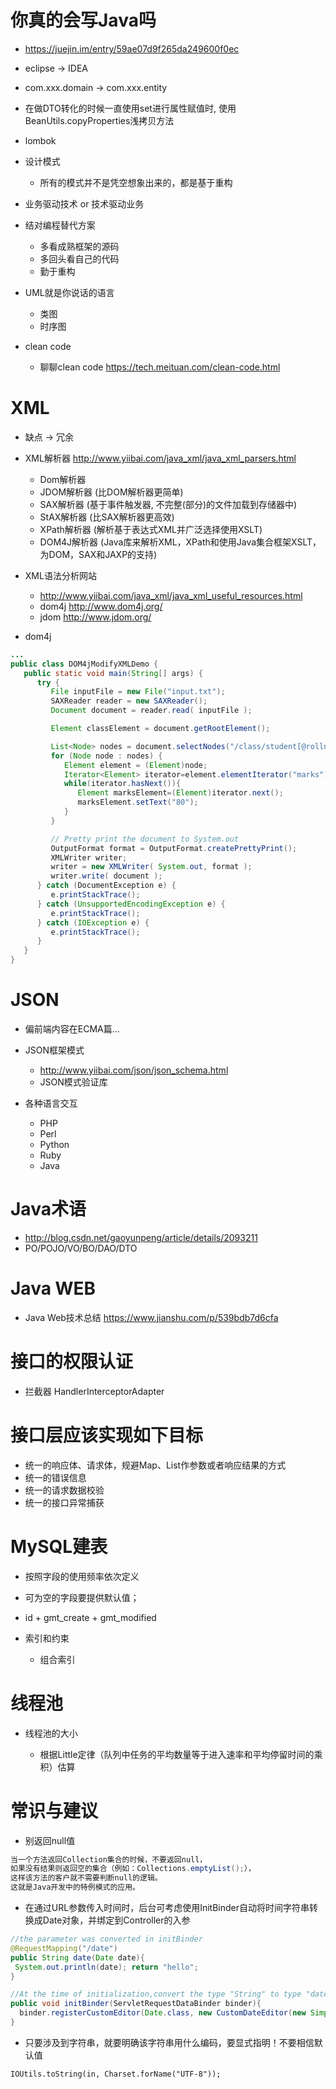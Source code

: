 # 你真的会写Java吗

- <https://juejin.im/entry/59ae07d9f265da249600f0ec>
- eclipse -> IDEA
- com.xxx.domain -> com.xxx.entity
- 在做DTO转化的时候一直使用set进行属性赋值时, 使用BeanUtils.copyProperties浅拷贝方法
- lombok
- 设计模式

  - 所有的模式并不是凭空想象出来的，都是基于重构

- 业务驱动技术 or 技术驱动业务

- 结对编程替代方案

  - 多看成熟框架的源码
  - 多回头看自己的代码
  - 勤于重构

- UML就是你说话的语言

  - 类图
  - 时序图

- clean code

  - 聊聊clean code <https://tech.meituan.com/clean-code.html>

# XML

- 缺点 -> 冗余
- XML解析器 <http://www.yiibai.com/java_xml/java_xml_parsers.html>

  - Dom解析器
  - JDOM解析器 (比DOM解析器更简单)
  - SAX解析器 (基于事件触发器, 不完整(部分)的文件加载到存储器中)
  - StAX解析器 (比SAX解析器更高效)
  - XPath解析器 (解析基于表达式XML并广泛选择使用XSLT)
  - DOM4J解析器 (Java库来解析XML，XPath和使用Java集合框架XSLT，为DOM，SAX和JAXP的支持)

- XML语法分析网站

  - <http://www.yiibai.com/java_xml/java_xml_useful_resources.html>
  - dom4j <http://www.dom4j.org/>
  - jdom <http://www.jdom.org/>

- dom4j

```java
...
public class DOM4jModifyXMLDemo {
   public static void main(String[] args) {
      try {
         File inputFile = new File("input.txt");
         SAXReader reader = new SAXReader();
         Document document = reader.read( inputFile );

         Element classElement = document.getRootElement();

         List<Node> nodes = document.selectNodes("/class/student[@rollno='493']" );               
         for (Node node : nodes) {
            Element element = (Element)node;
            Iterator<Element> iterator=element.elementIterator("marks");
            while(iterator.hasNext()){
               Element marksElement=(Element)iterator.next();
               marksElement.setText("80");
            }
         }

         // Pretty print the document to System.out
         OutputFormat format = OutputFormat.createPrettyPrint();
         XMLWriter writer;
         writer = new XMLWriter( System.out, format );
         writer.write( document );
      } catch (DocumentException e) {
         e.printStackTrace();
      } catch (UnsupportedEncodingException e) {         
         e.printStackTrace();
      } catch (IOException e) {
         e.printStackTrace();
      }
   }    
}
```

# JSON

- 偏前端内容在ECMA篇...
- JSON框架模式

  - <http://www.yiibai.com/json/json_schema.html>
  - JSON模式验证库

- 各种语言交互

  - PHP
  - Perl
  - Python
  - Ruby
  - Java

# Java术语

- http://blog.csdn.net/gaoyunpeng/article/details/2093211  
- PO/POJO/VO/BO/DAO/DTO

# Java WEB

- Java Web技术总结 <https://www.jianshu.com/p/539bdb7d6cfa>

# 接口的权限认证

- 拦截器 HandlerInterceptorAdapter

# 接口层应该实现如下目标

- 统一的响应体、请求体，规避Map、List作参数或者响应结果的方式
- 统一的错误信息
- 统一的请求数据校验
- 统一的接口异常捕获

# MySQL建表

- 按照字段的使用频率依次定义
- 可为空的字段要提供默认值；
- id + gmt_create + gmt_modified
- 索引和约束

  - 组合索引

# 线程池

- 线程池的大小

  - 根据Little定律（队列中任务的平均数量等于进入速率和平均停留时间的乘积）估算

# 常识与建议

- 别返回null值

```java
当一个方法返回Collection集合的时候，不要返回null，
如果没有结果则返回空的集合（例如：Collections.emptyList();），
这样该方法的客户就不需要判断null的逻辑。
这就是Java开发中的特例模式的应用。
```

- 在通过URL参数传入时间时，后台可考虑使用InitBinder自动将时间字符串转换成Date对象，并绑定到Controller的入参

```java
//the parameter was converted in initBinder
@RequestMapping("/date")
public String date(Date date){
 System.out.println(date); return "hello";
}

//At the time of initialization,convert the type "String" to type "date" @InitBinder
public void initBinder(ServletRequestDataBinder binder){
  binder.registerCustomEditor(Date.class, new CustomDateEditor(new SimpleDateFormat("yyyy-MM-dd"), true));
}
```

- 只要涉及到字符串，就要明确该字符串用什么编码，要显式指明！不要相信默认值

```shell
IOUtils.toString(in, Charset.forName("UTF-8"));
```
